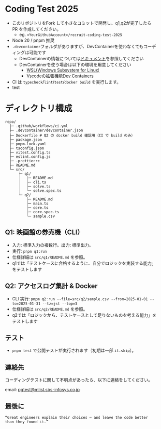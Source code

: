 # Coding Test 2025

- このリポジトリをFork して小さなコミットで開発し、q1,q2が完了したら PR を作成してください。
  - eg. `<YourGithubAccount>/recruit-coding-test-2025`
- Node 20 / pnpm 推奨
- `.devcontainer`フォルダがありますが、DevContainerを使わなくてもコーディングは可能です
  - DevContainerの情報については[ドキュメント](https://containers.dev/)を参照してください
  - DevContainerを使う場合は以下の環境を用意してください
    - [WSL(Windows Subsystem for Linux)](https://learn.microsoft.com/ja-jp/windows/wsl/install)
    - Vscodeの拡張機能[Dev Containers](https://marketplace.visualstudio.com/items?itemName=ms-vscode-remote.remote-containers)
- CI は `typecheck`/`lint`/`test`/`docker build` を実行します。
- test

# ディレクトリ構成

```
repo/
  ├─ .github/workflows/ci.yml
  ├─ .devcontainer/devcontainer.json
  ├─ Dockerfile # Q2 の docker build 確認用（CI で build のみ）
  ├─ package.json
  ├─ pnpm-lock.yaml
  ├─ tsconfig.json
  ├─ vitest.config.ts
  ├─ eslint.config.js
  ├─ .prettierrc
  ├─ README.md
  └─ src/
      ├─ q1/
      │   ├─ README.md
      │   ├─ cli.ts
      │   ├─ solve.ts
      │   └─ solve.spec.ts
      └─ q2/
          ├─ README.md
          ├─ main.ts
          ├─ core.ts
          ├─ core.spec.ts
          └─ sample.csv
```

## Q1: 映画館の券売機（CLI）

- 入力: 標準入力の複数行。出力: 標準出力。
- 実行: `pnpm q1:run`
- 仕様詳細は `src/q1/README.md` を参照。
- q1では「テストケースに合格するように、自分でロジックを実装する能力」をテストします

## Q2: アクセスログ集計 & Docker

- CLI 実行: `pnpm q2:run --file=src/q2/sample.csv --from=2025-01-01 --to=2025-01-31 --tz=jst --top=3`
- 仕様詳細は `src/q2/README.md` を参照。
- q2では「ロジックから、テストケースとして足りないものを考える能力」をテストします

## テスト

- `pnpm test` で公開テストが実行されます（初期は一部 `it.skip`）。

## 連絡先

コーディングテストに関して不明点があったら、以下に連絡をしてください。

email: pgtest@mlist.sbs-infosys.co.jp

## 最後に

```
“Great engineers explain their choices — and leave the code better than they found it.”
```
